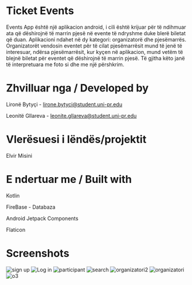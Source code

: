 # Ticket Events
Events App është një aplikacion android, i cili është krijuar për të ndihmuar ata që dëshirojnë të marrin pjesë në evente të ndryshme duke blerë biletat që duan.
Aplikacioni ndahet në dy kategori: organizatorë dhe pjesëmarrës. Organizatorët vendosin eventet për të cilat pjesëmarrësit mund të jenë të interesuar, ndërsa pjesëmarrësit, kur kyçen në aplikacion, mund vetëm të blejnë biletat për eventet që dëshirojnë të marrin pjesë. Të gjitha këto janë të interpretuara me foto si dhe me një përshkrim.


# Zhvilluar nga / Developed by
Lironë Bytyçi - lirone.bytyci@student.uni-pr.edu

Leonitë Gllareva - leonite.gllareva@student.uni-pr.edu


# Vlerësuesi i lëndës/projektit
Elvir Misini


# E ndertuar me / Built with
Kotlin

FireBase - Databaza

Android Jetpack Components

Flaticon


# Screenshots
![sign up](https://github.com/user-attachments/assets/4a864c72-e381-4de8-a366-02b1f494c149)
![Log in](https://github.com/user-attachments/assets/d4734a88-4366-4578-b50f-268c12d7f43f)
![participant](https://github.com/user-attachments/assets/41b35b59-37f8-4416-a549-8e82c857aa7e)
![search](https://github.com/user-attachments/assets/91340f52-bfcf-4e68-9eb0-ab2bfae8c2fd)
![organizatori2](https://github.com/user-attachments/assets/2429a997-11f9-411a-b31b-dd15fdb0acd4)
![organizatori](https://github.com/user-attachments/assets/c91f0d97-b9d6-4990-8510-cb0e058de269)
![o3](https://github.com/user-attachments/assets/0a4750cb-eef7-43a4-831f-949589cd230b)



